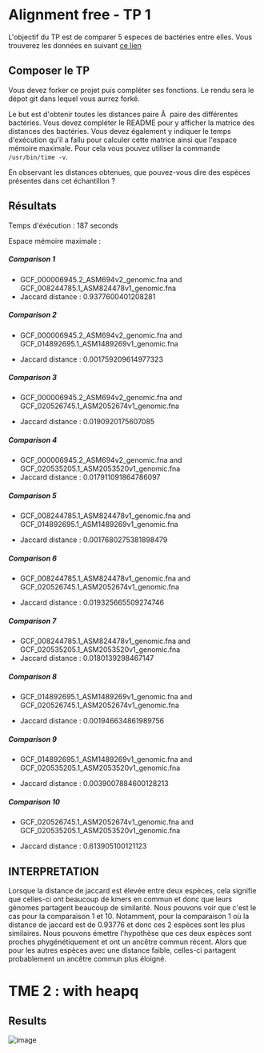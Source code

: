 # Alignment free - TP 1

L'objectif du TP est de comparer 5 especes de bactéries entre elles. Vous trouverez les données en suivant [ce lien](https://we.tl/t-ACiDxJko7s)

## Composer le TP

Vous devez forker ce projet puis compléter ses fonctions. Le rendu sera le dépot git dans lequel vous aurrez forké.

Le but est d'obtenir toutes les distances paire Ã  paire des différentes bactéries. Vous devez compléter le README pour y afficher la matrice des distances des bactéries. Vous devez également y indiquer le temps d'exécution qu'il a fallu pour calculer cette matrice ainsi que l'espace mémoire maximale. Pour cela vous pouvez utiliser la commande `/usr/bin/time -v`.

En observant les distances obtenues, que pouvez-vous dire des espèces présentes dans cet échantillon ?

## Résultats

Temps d'éxécution : 187 seconds

Espace mémoire maximale :

##### Comparison 1

-   GCF_000006945.2_ASM694v2_genomic.fna and GCF_008244785.1_ASM824478v1_genomic.fna
-   Jaccard distance : 0.9377600401208281

##### Comparison 2

-   GCF_000006945.2_ASM694v2_genomic.fna and GCF_014892695.1_ASM1489269v1_genomic.fna

-   Jaccard distance : 0.001759209614977323

##### Comparison 3

-   GCF_000006945.2_ASM694v2_genomic.fna and GCF_020526745.1_ASM2052674v1_genomic.fna

-   Jaccard distance : 0.0190920175607085

##### Comparison 4

-   GCF_000006945.2_ASM694v2_genomic.fna and GCF_020535205.1_ASM2053520v1_genomic.fna
-   Jaccard distance : 0.017911091864786097

##### Comparison 5

-   GCF_008244785.1_ASM824478v1_genomic.fna and GCF_014892695.1_ASM1489269v1_genomic.fna

-   Jaccard distance : 0.0017680275381898479

##### Comparison 6

-   GCF_008244785.1_ASM824478v1_genomic.fna and GCF_020526745.1_ASM2052674v1_genomic.fna

-   Jaccard distance : 0.019325665509274746

##### Comparison 7

-   GCF_008244785.1_ASM824478v1_genomic.fna and GCF_020535205.1_ASM2053520v1_genomic.fna
-   Jaccard distance : 0.0180139298467147

##### Comparison 8

-   GCF_014892695.1_ASM1489269v1_genomic.fna and GCF_020526745.1_ASM2052674v1_genomic.fna

-   Jaccard distance : 0.001946634861989756

##### Comparison 9

-   GCF_014892695.1_ASM1489269v1_genomic.fna and GCF_020535205.1_ASM2053520v1_genomic.fna

-   Jaccard distance : 0.0039007884600128213

##### Comparison 10

-   GCF_020526745.1_ASM2052674v1_genomic.fna and GCF_020535205.1_ASM2053520v1_genomic.fna

-   Jaccard distance : 0.613905100121123

## INTERPRETATION

Lorsque la distance de jaccard est élevée entre deux espèces, cela signifie que celles-ci ont beaucoup de kmers en commun et donc que leurs génomes partagent beaucoup de similarité. Nous pouvons voir que c'est le cas pour la comparaison 1 et 10. Notamment, pour la comparaison 1 où la distance de jaccard est de 0.93776 et donc ces 2 espèces sont les plus similaires. Nous pouvons émettre l'hypothèse que ces deux espèces sont proches phygénétiquement et ont un ancêtre commun récent. Alors que pour les autres espèces avec une distance faible, celles-ci partagent probablement un ancêtre commun plus éloigné.


# TME 2 : with heapq
## Results

![image](https://github.com/emiliehhd/alignmentfreeTP1/assets/151454222/b52d07c2-008a-4941-824a-94990f4f3ac8)
